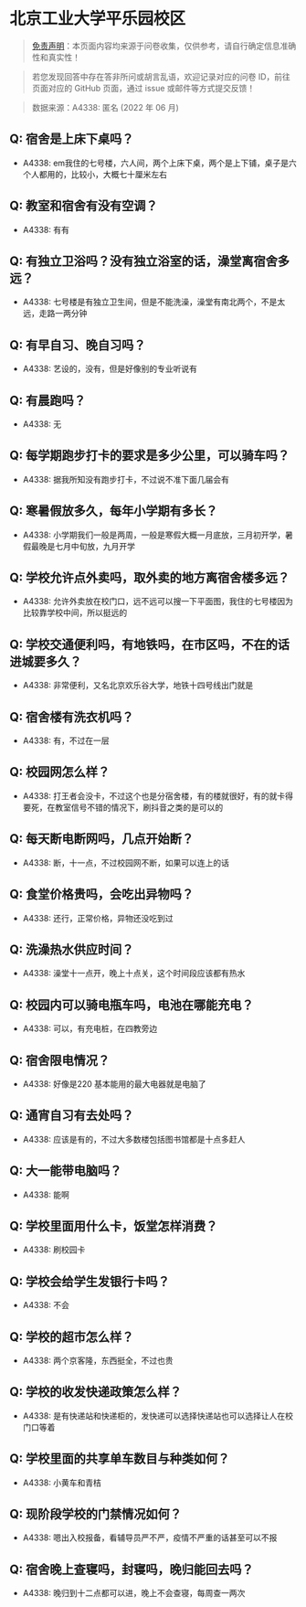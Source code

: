 # 北京工业大学平乐园校区

> [免责声明](https://colleges.chat/#_3)：本页面内容均来源于问卷收集，仅供参考，请自行确定信息准确性和真实性！

> 若您发现回答中存在答非所问或胡言乱语，欢迎记录对应的问卷 ID，前往页面对应的 GitHub 页面，通过 issue 或邮件等方式提交反馈！

> 数据来源：A4338: 匿名 (2022 年 06 月)

## Q: 宿舍是上床下桌吗？

- A4338: em我住的七号楼，六人间，两个上床下桌，两个是上下铺，桌子是六个人都用的，比较小，大概七十厘米左右

## Q: 教室和宿舍有没有空调？

- A4338: 有有

## Q: 有独立卫浴吗？没有独立浴室的话，澡堂离宿舍多远？

- A4338: 七号楼是有独立卫生间，但是不能洗澡，澡堂有南北两个，不是太远，走路一两分钟

## Q: 有早自习、晚自习吗？

- A4338: 艺设的，没有，但是好像别的专业听说有

## Q: 有晨跑吗？

- A4338: 无

## Q: 每学期跑步打卡的要求是多少公里，可以骑车吗？

- A4338: 据我所知没有跑步打卡，不过说不准下面几届会有

## Q: 寒暑假放多久，每年小学期有多长？

- A4338: 小学期我们一般是两周，一般是寒假大概一月底放，三月初开学，暑假最晚是七月中旬放，九月开学

## Q: 学校允许点外卖吗，取外卖的地方离宿舍楼多远？

- A4338: 允许外卖放在校门口，远不远可以搜一下平面图，我住的七号楼因为比较靠学校中间，所以挺远的

## Q: 学校交通便利吗，有地铁吗，在市区吗，不在的话进城要多久？

- A4338: 非常便利，又名北京欢乐谷大学，地铁十四号线出门就是

## Q: 宿舍楼有洗衣机吗？

- A4338: 有，不过在一层

## Q: 校园网怎么样？

- A4338: 打王者会没卡，不过这个也是分宿舍楼，有的楼就很好，有的就卡得要死，在教室信号不错的情况下，刷抖音之类的是可以的

## Q: 每天断电断网吗，几点开始断？

- A4338: 断，十一点，不过校园网不断，如果可以连上的话

## Q: 食堂价格贵吗，会吃出异物吗？

- A4338: 还行，正常价格，异物还没吃到过

## Q: 洗澡热水供应时间？

- A4338: 澡堂十一点开，晚上十点关，这个时间段应该都有热水

## Q: 校园内可以骑电瓶车吗，电池在哪能充电？

- A4338: 可以，有充电桩，在四教旁边

## Q: 宿舍限电情况？

- A4338: 好像是220  基本能用的最大电器就是电脑了

## Q: 通宵自习有去处吗？

- A4338: 应该是有的，不过大多数楼包括图书馆都是十点多赶人

## Q: 大一能带电脑吗？

- A4338: 能啊

## Q: 学校里面用什么卡，饭堂怎样消费？

- A4338: 刷校园卡

## Q: 学校会给学生发银行卡吗？

- A4338: 不会

## Q: 学校的超市怎么样？

- A4338: 两个京客隆，东西挺全，不过也贵

## Q: 学校的收发快递政策怎么样？

- A4338: 是有快递站和快递柜的，发快递可以选择快递站也可以选择让人在校门口等着

## Q: 学校里面的共享单车数目与种类如何？

- A4338: 小黄车和青桔

## Q: 现阶段学校的门禁情况如何？

- A4338: 嗯出入校报备，看辅导员严不严，疫情不严重的话甚至可以不报

## Q: 宿舍晚上查寝吗，封寝吗，晚归能回去吗？

- A4338: 晚归到十二点都可以进，晚上不会查寝，每周查一两次

